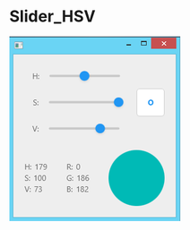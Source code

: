 # Slider_HSV
![alt text](https://raw.githubusercontent.com/Gabriel-gn/HSV-Sliders/master/Images/ss1.png)
